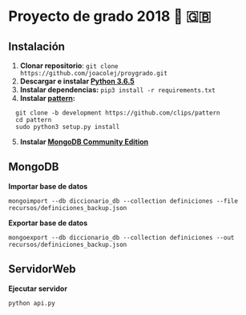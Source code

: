 # Proyecto de grado 2018 :notebook: :uk: 

## Instalación
1. **Clonar repositorio**: `git clone https://github.com/joacolej/proygrado.git`
2. **Descargar e instalar [Python 3.6.5](https://www.python.org/downloads/)**
3. **Instalar dependencias:** `pip3 install -r requirements.txt`
4. **Instalar [pattern](https://github.com/clips/pattern):**

  ```
    git clone -b development https://github.com/clips/pattern
    cd pattern
    sudo python3 setup.py install
  ```
5. **Instalar [MongoDB Community Edition](https://docs.mongodb.com/manual/administration/install-community/)**

## MongoDB
**Importar base de datos**

```
mongoimport --db diccionario_db --collection definiciones --file recursos/definiciones_backup.json
```


**Exportar base de datos**

```
mongoexport --db diccionario_db --collection definiciones --out recursos/definiciones_backup.json
```

## ServidorWeb
**Ejecutar servidor**

```
python api.py
```
